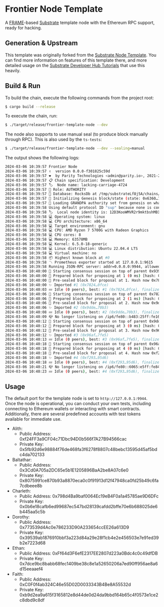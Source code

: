 # Frontier Node Template

A [FRAME](https://docs.substrate.io/v3/runtime/frame)-based [Substrate](https://substrate.io) template node with the Ethereum RPC support, ready for hacking.

## Generation & Upstream

This template was originally forked from the [Substrate Node Template](https://github.com/paritytech/substrate-node-template). You can find more information on features of this template there, and more detailed usage on the [Substrate Developer Hub Tutorials](https://docs.substrate.io/tutorials/v3/) that use this heavily.

## Build & Run

To build the chain, execute the following commands from the project root:

```sh
$ cargo build --release
```

To execute the chain, run:

```sh
$ ./target/release/frontier-template-node --dev
```

The node also supports to use manual seal (to produce block manually through RPC). This is also used by the `ts-tests`:

```sh
$ ./target/release/frontier-template-node --dev --sealing=manual
```

The output shows the following logs:

```sh
2024-03-06 10:39:57 Frontier Node    
2024-03-06 10:39:57 ✌️  version 0.0.0-f301825c59d    
2024-03-06 10:39:57 ❤️  by Parity Technologies <admin@parity.io>, 2021-2024    
2024-03-06 10:39:57 📋 Chain specification: Development    
2024-03-06 10:39:57 🏷  Node name: lacking-carriage-4724    
2024-03-06 10:39:57 👤 Role: AUTHORITY    
2024-03-06 10:39:57 💾 Database: RocksDb at /tmp/substrateLf8j5A/chains/dev/db/full    
2024-03-06 10:39:57 🔨 Initializing Genesis block/state (state: 0x6360…7a03, header-hash: 0x9392…cf75)    
2024-03-06 10:39:57 👴 Loading GRANDPA authority set from genesis on what appears to be first startup.    
2024-03-06 10:39:58 Using default protocol ID "sup" because none is configured in the chain specs    
2024-03-06 10:39:58 🏷  Local node identity is: 12D3KooWMVR2r9mktbshMB1FBVU4Pf8eQrnBChUp6AxQYeokysWy    
2024-03-06 10:39:58 💻 Operating system: linux    
2024-03-06 10:39:58 💻 CPU architecture: x86_64    
2024-03-06 10:39:58 💻 Target environment: gnu    
2024-03-06 10:39:58 💻 CPU: AMD Ryzen 7 5700G with Radeon Graphics    
2024-03-06 10:39:58 💻 CPU cores: 8    
2024-03-06 10:39:58 💻 Memory: 63578MB    
2024-03-06 10:39:58 💻 Kernel: 6.5.0-18-generic    
2024-03-06 10:39:58 💻 Linux distribution: Ubuntu 22.04.4 LTS    
2024-03-06 10:39:58 💻 Virtual machine: no    
2024-03-06 10:39:58 📦 Highest known block at #0    
2024-03-06 10:39:58 〽️ Prometheus exporter started at 127.0.0.1:9615    
2024-03-06 10:39:58 Running JSON-RPC server: addr=0.0.0.0:9944, allowed origins=["*"]    
2024-03-06 10:40:00 🙌 Starting consensus session on top of parent 0x939219b0f84644d7a2862f4544af20d571d80250871f7469f634ec52c122cf75    
2024-03-06 10:40:00 🎁 Prepared block for proposing at 1 (0 ms) [hash: 0x148fc7d360aa7f4ad32992e4a6e5e1a140c98b0d13e8da854becc4741e28e2b8; parent_hash: 0x9392…cf75; extrinsics (2): [0x0f84…abb2, 0x549b…7957]    
2024-03-06 10:40:00 🔖 Pre-sealed block for proposal at 1. Hash now 0x782478b32ea46f5607eef9b902ec7d8fc44ebc9ffa8d7be2534028bf8d0c0fce, previously 0x148fc7d360aa7f4ad32992e4a6e5e1a140c98b0d13e8da854becc4741e28e2b8.    
2024-03-06 10:40:00 ✨ Imported #1 (0x7824…0fce)    
2024-03-06 10:40:03 💤 Idle (0 peers), best: #1 (0x7824…0fce), finalized #0 (0x9392…cf75), ⬇ 0 ⬆ 0    
2024-03-06 10:40:06 🙌 Starting consensus session on top of parent 0x782478b32ea46f5607eef9b902ec7d8fc44ebc9ffa8d7be2534028bf8d0c0fce    
2024-03-06 10:40:06 🎁 Prepared block for proposing at 2 (1 ms) [hash: 0xea2b3b5472272a2fc3ab066b6f228aaeba4e209e28bd108308267eb5494b6d94; parent_hash: 0x7824…0fce; extrinsics (2): [0x4d0c…c9c0, 0x549b…7957]    
2024-03-06 10:40:06 🔖 Pre-sealed block for proposal at 2. Hash now 0x9dde0a816c6a21b7761edc930c7527a07208b55998ed0cf65ddbc0a6c06570b3, previously 0xea2b3b5472272a2fc3ab066b6f228aaeba4e209e28bd108308267eb5494b6d94.    
2024-03-06 10:40:06 ✨ Imported #2 (0x9dde…70b3)    
2024-03-06 10:40:08 💤 Idle (0 peers), best: #2 (0x9dde…70b3), finalized #0 (0x9392…cf75), ⬇ 0 ⬆ 0    
2024-03-06 10:40:09 📪 No longer listening on /ip6/fe80::b483:25ff:fe16:5d02/tcp/30333    
2024-03-06 10:40:12 🙌 Starting consensus session on top of parent 0x9dde0a816c6a21b7761edc930c7527a07208b55998ed0cf65ddbc0a6c06570b3    
2024-03-06 10:40:12 🎁 Prepared block for proposing at 3 (0 ms) [hash: 0x1de6d69e3953bb29284a7d5b664a675920db81df3e8a1d828a8facf9ac3c8a21; parent_hash: 0x9dde…70b3; extrinsics (2): [0x4e6e…6257, 0x549b…7957]    
2024-03-06 10:40:12 🔖 Pre-sealed block for proposal at 3. Hash now 0x96af2e23277b4127396d565eccc3c88857c327cb6d360d3ebe3f689f42667fe5, previously 0x1de6d69e3953bb29284a7d5b664a675920db81df3e8a1d828a8facf9ac3c8a21.    
2024-03-06 10:40:12 ✨ Imported #3 (0x96af…7fe5)    
2024-03-06 10:40:13 💤 Idle (0 peers), best: #3 (0x96af…7fe5), finalized #1 (0x7824…0fce), ⬇ 0 ⬆ 0    
2024-03-06 10:40:18 🙌 Starting consensus session on top of parent 0x96af2e23277b4127396d565eccc3c88857c327cb6d360d3ebe3f689f42667fe5    
2024-03-06 10:40:18 🎁 Prepared block for proposing at 4 (0 ms) [hash: 0x0df414ecaab38bcf28e57b3225d9d665f8b29edc557a6d235918067f1fa91a43; parent_hash: 0x96af…7fe5; extrinsics (2): [0x51a6…7b15, 0x549b…7957]    
2024-03-06 10:40:18 🔖 Pre-sealed block for proposal at 4. Hash now 0xf293992d51d1a6943a2ddc37d465ae56e7783fe4d1c704f724910d423e0195d6, previously 0x0df414ecaab38bcf28e57b3225d9d665f8b29edc557a6d235918067f1fa91a43.    
2024-03-06 10:40:18 ✨ Imported #4 (0xf293…95d6)    
2024-03-06 10:40:18 💤 Idle (0 peers), best: #4 (0xf293…95d6), finalized #1 (0x7824…0fce), ⬇ 0 ⬆ 0    
2024-03-06 10:40:21 📪 No longer listening on /ip6/fe80::6065:e5ff:fe84:2a0/tcp/30333    
2024-03-06 10:40:23 💤 Idle (0 peers), best: #4 (0xf293…95d6), finalized #2 (0x9dde…70b3), ⬇ 0 ⬆ 0 
```

## Usage

The default port for the template node is set to `http://127.0.0.1:9944`. Once the node is operational, you can conduct your own tests, including connecting to Ethereum wallets or interacting with smart contracts. Additionally, there are several predefined accounts with test tokens available for immediate use.

- Alith:
    * Public Address: 0xf24FF3a9CF04c71Dbc94D0b566f7A27B94566cac
    * Private Key: 0x5fb92d6e98884f76de468fa3f6278f8807c48bebc13595d45af5bdc4da702133
- Baltathar:
    * Public Address: 0x3Cd0A705a2DC65e5b1E1205896BaA2be8A07c6e0
    * Private Key: 0x8075991ce870b93a8870eca0c0f91913d12f47948ca0fd25b49c6fa7cdbeee8b
- Charleth:
    * Public Address: 0x798d4Ba9baf0064Ec19eB4F0a1a45785ae9D6DFc
    * Private Key: 0x0b6e18cafb6ed99687ec547bd28139cafdd2bffe70e6b688025de6b445aa5c5b
- Dorothy:
    * Public Address: 0x773539d4Ac0e786233D90A233654ccEE26a613D9
    * Private Key: 0x39539ab1876910bbf3a223d84a29e28f1cb4e2e456503e7e91ed39b2e7223d68
- Ethan:
    * Public Address: 0xFf64d3F6efE2317EE2807d223a0Bdc4c0c49dfDB
    * Private Key: 0x7dce9bc8babb68fec1409be38c8e1a52650206a7ed90ff956ae8a6d15eeaaef4
- Faith:
    * Public Address: 0xC0F0f4ab324C46e55D02D0033343B4Be8A55532d
    * Private Key: 0xb9d2ea9a615f3165812e8d44de0d24da9bbd164b65c4f0573e1ce2c8dbd9c8df


